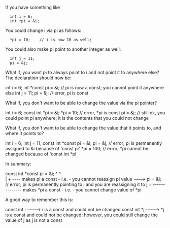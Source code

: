 If you have something like

      int i = 6;
      int *pi = &i;
  
You could change i via pi as follows:

      *pi = 10;    // i is now 10 as well;
  
You could also make pi point to another integer as well:

      int j = 11;
      pi = &j;

What if, you want pi to always point to i and not point it to anywhere else? The declaration should now be:

  int i = 6;
  int *const pi = &i;   // pi is now a const; you cannot point it anywhere else
  int j = 11;
  pi = &j;  // error, pi is const

What if, you don't want to be able to change the value via the pi pointer?

  int i = 6;
  const int *pi = &i;
  *pi = 10;  // error, *pi is const
  pi = &j;   // still ok, you could point pi anywhere; it is the contents that you could not change

What if, you don't want to be able to change the value that it points to, and where it points to?

  int i = 6;
  int j = 11;
  const int *const pi = &i;
  pi = &j;     // error; pi is permanently assigned to &i because of 'const pi'
  *pi = 100;   // error; *pi cannot be changed because of 'const int *pi'

In summary:

  const int *const pi = &i;
     ^         ^   
     |         + ---- makes pi a const - i.e. - you cannot reassign pi value ---> pi = &j; // error; pi is permanently pointing to i and you are reassigning it to j
     + -------------- makes *pi a const - i.e. - you cannot change value of *pi
     
A good way to remember this is:

  const int i ----> i is a const and could not be changed
  const int *j ----> *j is a const and could not be changed; however, you could still change the value of j as j is not a const


